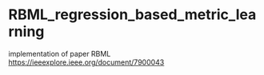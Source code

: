 # RBML_regression_based_metric_learning
implementation of paper RBML https://ieeexplore.ieee.org/document/7900043
